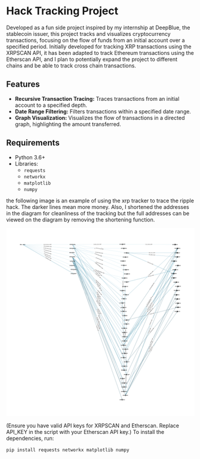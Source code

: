 # Hack Tracking Project

Developed as a fun side project inspired by my internship at DeepBlue, the stablecoin issuer, this project tracks and visualizes cryptocurrency transactions, focusing on the flow of funds from an initial account over a specified period. Initially developed for tracking XRP transactions using the XRPSCAN API, it has been adapted to track Ethereum transactions using the Etherscan API, and I plan to potentially expand the project to different chains and be able to track cross chain transactions.

## Features

- **Recursive Transaction Tracing:** Traces transactions from an initial account to a specified depth.
- **Date Range Filtering:** Filters transactions within a specified date range.
- **Graph Visualization:** Visualizes the flow of transactions in a directed graph, highlighting the amount transferred.

## Requirements

- Python 3.6+
- Libraries:
  - `requests`
  - `networkx`
  - `matplotlib`
  - `numpy`

the following image is an example of using the xrp tracker to trace the ripple hack. The darker lines mean more money. Also, I shortened the addresses in the diagram for cleanliness of the tracking but the full addresses can be viewed on the diagram by removing the shortening function.

![Ripple Hack Graph](images/ripple_hack_graph.png)


(Ensure you have valid API keys for XRPSCAN and Etherscan. Replace API_KEY in the script with your Etherscan API key.)
To install the dependencies, run:

```bash
pip install requests networkx matplotlib numpy

 
